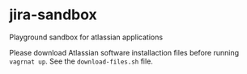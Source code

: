 # jira-sandbox

Playground sandbox for atlassian applications

Please download Atlassian software installaction files before running `vagrnat up`. See the `download-files.sh` file.
